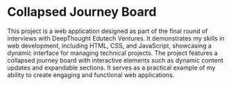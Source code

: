 # Collapsed Journey Board
This project is a web application designed as part of the final round of interviews with DeepThought Edutech Ventures. It demonstrates my skills in web development, including HTML, CSS, and JavaScript, showcasing a dynamic interface for managing technical projects. The project features a collapsed journey board with interactive elements such as dynamic content updates and expandable sections. It serves as a practical example of my ability to create engaging and functional web applications.